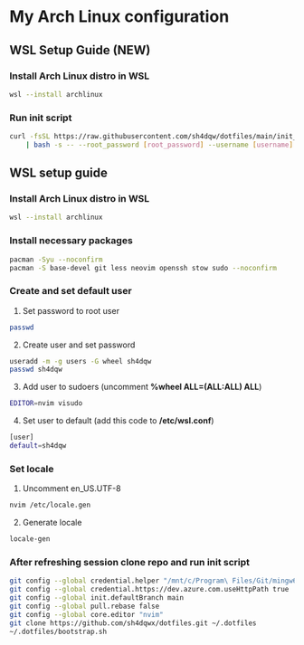 # My Arch Linux configuration
## WSL Setup Guide (NEW)
### Install Arch Linux distro in WSL
```bash
wsl --install archlinux
```
### Run init script
```bash
curl -fsSL https://raw.githubusercontent.com/sh4dqw/dotfiles/main/init_wsl.sh \
    | bash -s -- --root_password [root_password] --username [username] --password [password]
```
## WSL setup guide
### Install Arch Linux distro in WSL
```bash
wsl --install archlinux
```
### Install necessary packages
```bash
pacman -Syu --noconfirm
pacman -S base-devel git less neovim openssh stow sudo --noconfirm
```
### Create and set default user
1. Set password to root user
```bash
passwd
```
2. Create user and set password
```bash
useradd -m -g users -G wheel sh4dqw
passwd sh4dqw
```
3. Add user to sudoers (uncomment **%wheel ALL=(ALL:ALL) ALL**)
```bash
EDITOR=nvim visudo
```
4. Set user to default (add this code to **/etc/wsl.conf**)
```bash
[user]
default=sh4dqw
```
### Set locale
1. Uncomment en_US.UTF-8
```bash
nvim /etc/locale.gen
```
2. Generate locale
```bash
locale-gen
```
### After refreshing session clone repo and run init script
```bash
git config --global credential.helper "/mnt/c/Program\ Files/Git/mingw64/bin/git-credential-manager.exe"
git config --global credential.https://dev.azure.com.useHttpPath true
git config --global init.defaultBranch main
git config --global pull.rebase false
git config --global core.editor "nvim"
git clone https://github.com/sh4dqwx/dotfiles.git ~/.dotfiles
~/.dotfiles/bootstrap.sh
```
